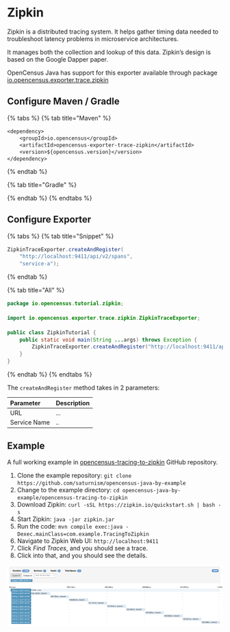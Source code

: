 # Zipkin

Zipkin is a distributed tracing system. It helps gather timing data needed to troubleshoot latency problems in microservice architectures.

It manages both the collection and lookup of this data. Zipkin’s design is based on the Google Dapper paper.

OpenCensus Java has support for this exporter available through package [io.opencensus.exporter.trace.zipkin](https://www.javadoc.io/doc/io.opencensus/opencensus-exporter-trace-zipkin)  


## Configure Maven / Gradle

{% tabs %}
{% tab title="Maven" %}
```markup
<dependency>
    <groupId>io.opencensus</groupId>
    <artifactId>opencensus-exporter-trace-zipkin</artifactId>
    <version>${opencensus.version}</version>
</dependency>
```
{% endtab %}

{% tab title="Gradle" %}

{% endtab %}
{% endtabs %}

## Configure Exporter

{% tabs %}
{% tab title="Snippet" %}
```java
ZipkinTraceExporter.createAndRegister(
    "http://localhost:9411/api/v2/spans",
    "service-a");
```
{% endtab %}

{% tab title="All" %}
```java
package io.opencensus.tutorial.zipkin;

import io.opencensus.exporter.trace.zipkin.ZipkinTraceExporter;

public class ZipkinTutorial {
    public static void main(String ...args) throws Exception {
        ZipkinTraceExporter.createAndRegister("http://localhost:9411/api/v2/spans", "service-a");
    }
}
```
{% endtab %}
{% endtabs %}

The `createAndRegister` method takes in 2 parameters:

| Parameter | Description |
| :--- | :--- |
| URL | ... |
| Service Name | .. |

## Example

A full working example in [opencensus-tracing-to-zipkin](https://github.com/saturnism/opencensus-java-by-example/tree/master/opencensus-tracing-to-zipkin) GitHub repository. 

1. Clone the example repository: `git clone https://github.com/saturnism/opencensus-java-by-example`
2. Change to the example directory: `cd opencensus-java-by-example/opencensus-tracing-to-zipkin`
3. Download Zipkin: `curl -sSL https://zipkin.io/quickstart.sh | bash -s`
4. Start Zipkin: `java -jar zipkin.jar`
5. Run the code: `mvn compile exec:java -Dexec.mainClass=com.example.TracingToZipkin`
6. Navigate to Zipkin Web UI: `http://localhost:9411`
7. Click _Find Traces_, and you should see a trace.
8. Click into that, and you should see the details.

![](../../../.gitbook/assets/image%20%281%29.png)

